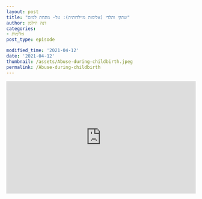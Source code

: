 ```yaml
---
layout: post
title: "שתקי ותלדי (אלימות מיילדותית): טל- מתחת למים"
author: דנה הילמן
categories:
- אלימות
post_type: episode

modified_time: '2021-04-12'
date: '2021-04-12'
thumbnail: /assets/Abuse-during-childbirth.jpeg
permalink: /Abuse-during-childbirth
---
```




<iframe title="שתקי ותלדי (אלימות מיילדותית): טל- מתחת למים" allowtransparency="true" height="300" width="100%" style="border: none;" scrolling="no" data-name="pb-iframe-player" src="https://www.podbean.com/player-v2/?i=3qaik-10069f8-pb&from=pb6admin&download=1&square=1&share=1&download=1&rtl=0&fonts=Arial&skin=1&btn-skin=7&size=300" allowfullscreen=""></iframe>